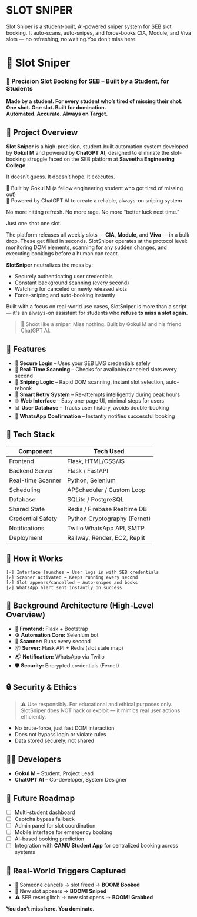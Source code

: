 # SLOT SNIPER
Slot Sniper is a student-built, AI-powered sniper system for SEB slot booking. It auto-scans, auto-snipes, and force-books CIA, Module, and Viva slots — no refreshing, no waiting.You don’t miss here.

# 🎯 Slot Sniper

### 🔫 Precision Slot Booking for SEB – Built by a Student, for Students  
**Made by a student. For every student who’s tired of missing their shot.**  
**One shot. One slot. Built for domination.**  
**Automated. Accurate. Always on Target.**

## 📘 Project Overview

**Slot Sniper** is a high-precision, student-built automation system developed by **Gokul M** and powered by **ChatGPT AI**, designed to eliminate the slot-booking struggle faced on the SEB platform at **Saveetha Engineering College**.

It doesn’t guess. It doesn’t hope. It executes.

🧠 Built by Gokul M (a fellow engineering student who got tired of missing out)  
🤖 Powered by ChatGPT AI to create a reliable, always-on sniping system

No more hitting refresh. No more rage. No more “better luck next time.”

Just one shot one slot.

The platform releases all weekly slots — **CIA**, **Module**, and **Viva** — in a bulk drop. These get filled in seconds. SlotSniper operates at the protocol level: monitoring DOM elements, scanning for any sudden changes, and executing bookings before a human can react.

**SlotSniper** neutralizes the mess by:
- Securely authenticating user credentials
- Constant background scanning (every second)
- Watching for canceled or newly released slots
- Force-sniping and auto-booking instantly

Built with a focus on real-world use cases, SlotSniper is more than a script — it's an always-on assistant for students who **refuse to miss a slot again**.

> 🎯 Shoot like a sniper. Miss nothing. Built by Gokul M and his friend ChatGPT AI.

## 🚀 Features

- 🔐 **Secure Login** – Uses your SEB LMS credentials safely
- 🔄 **Real-Time Scanning** – Checks for available/canceled slots every second
- 🎯 **Sniping Logic** – Rapid DOM scanning, instant slot selection, auto-rebook
- 🧠 **Smart Retry System** – Re-attempts intelligently during peak hours
- 🌐 **Web Interface** – Easy one-page UI, minimal steps for users
- 📊 **User Database** – Tracks user history, avoids double-booking
- 📩 **WhatsApp Confirmation** – Instantly notifies successful booking


## 🧰 Tech Stack

| Component        | Tech Used                         |
|------------------|-----------------------------------|
| Frontend         | Flask, HTML/CSS/JS                |
| Backend Server   | Flask / FastAPI                   |
| Real-time Scanner| Python, Selenium                  |
| Scheduling       | APScheduler / Custom Loop         |
| Database         | SQLite / PostgreSQL               |
| Shared State     | Redis / Firebase Realtime DB      |
| Credential Safety| Python Cryptography (Fernet)      |
| Notifications    | Twilio WhatsApp API, SMTP         |
| Deployment       | Railway, Render, EC2, Replit      |


## 🧪 How it Works

```text
[✓] Interface launches → User logs in with SEB credentials
[✓] Scanner activated → Keeps running every second
[✓] Slot appears/cancelled → Auto-snipes and books
[✓] WhatsApp alert sent instantly on success
```


## 🔸 Background Architecture (High-Level Overview)

- 💽 **Frontend:** Flask + Bootstrap
- ⚙️ **Automation Core:** Selenium bot
- 📡 **Scanner:** Runs every second
- 📦 **Server:** Flask API + Redis (slot state map)
- 📬 **Notification:** WhatsApp via Twilio
- 🛡️ **Security:** Encrypted credentials (Fernet)


## 🔒 Security & Ethics

> ⚠️ Use responsibly. For educational and ethical purposes only.  
> SlotSniper does NOT hack or exploit — it mimics real user actions efficiently.

- No brute-force, just fast DOM interaction
- Does not bypass login or violate rules
- Data stored securely; not shared


## 👨‍💻 Developers

- **Gokul M** – Student, Project Lead
- **ChatGPT AI** – Co-developer, System Designer


## 📢 Future Roadmap

- [ ] Multi-student dashboard
- [ ] Captcha bypass fallback
- [ ] Admin panel for slot coordination
- [ ] Mobile interface for emergency booking
- [ ] AI-based booking prediction
- [ ] Integration with **CAMU Student App** for centralized booking across systems

## 🧠 Real-World Triggers Captured

- 🔀 Someone cancels → slot freed → **BOOM! Booked**
- 🤚 New slot appears → **BOOM! Sniped**
- ⚠️ SEB reset glitch → new slot opens → **BOOM! Grabbed**
 
**You don’t miss here. You dominate.**
